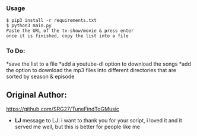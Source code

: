 ### Usage

```
$ pip3 install -r requirements.txt
$ python3 main.py
Paste the URL of the tv-show/movie & press enter
once it is finished, copy the list into a file
```
### To Do:
*save the list to a file
*add a youtube-dl option to download the songs
*add the option to download the mp3 files into different directories that are sorted by season & episode

## Original Author:
https://github.com/SRG27/TuneFindToGMusic
* **LJ**
message to LJ: i want to thank you for your script, i loved it and it served me well, but this is better for people like me
